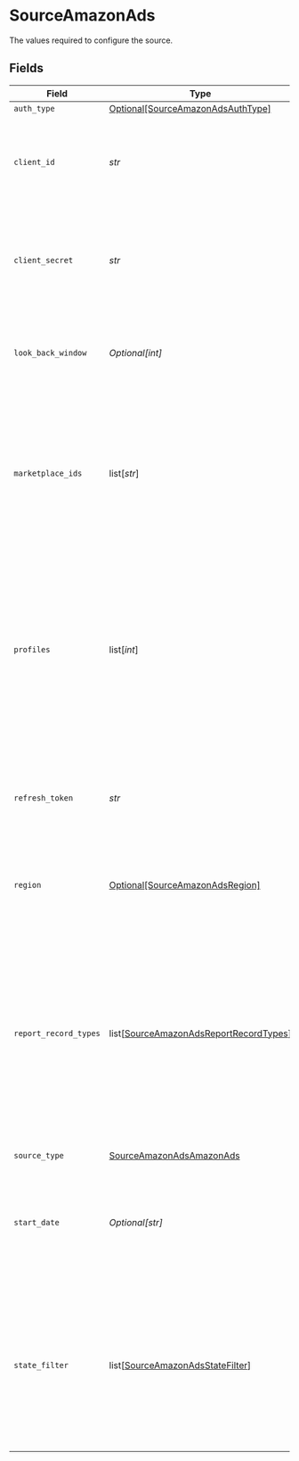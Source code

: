 # SourceAmazonAds

The values required to configure the source.


## Fields

| Field                                                                                                                                                                                                                                                                                                                         | Type                                                                                                                                                                                                                                                                                                                          | Required                                                                                                                                                                                                                                                                                                                      | Description                                                                                                                                                                                                                                                                                                                   | Example                                                                                                                                                                                                                                                                                                                       |
| ----------------------------------------------------------------------------------------------------------------------------------------------------------------------------------------------------------------------------------------------------------------------------------------------------------------------------- | ----------------------------------------------------------------------------------------------------------------------------------------------------------------------------------------------------------------------------------------------------------------------------------------------------------------------------- | ----------------------------------------------------------------------------------------------------------------------------------------------------------------------------------------------------------------------------------------------------------------------------------------------------------------------------- | ----------------------------------------------------------------------------------------------------------------------------------------------------------------------------------------------------------------------------------------------------------------------------------------------------------------------------- | ----------------------------------------------------------------------------------------------------------------------------------------------------------------------------------------------------------------------------------------------------------------------------------------------------------------------------- |
| `auth_type`                                                                                                                                                                                                                                                                                                                   | [Optional[SourceAmazonAdsAuthType]](../../models/shared/sourceamazonadsauthtype.md)                                                                                                                                                                                                                                           | :heavy_minus_sign:                                                                                                                                                                                                                                                                                                            | N/A                                                                                                                                                                                                                                                                                                                           |                                                                                                                                                                                                                                                                                                                               |
| `client_id`                                                                                                                                                                                                                                                                                                                   | *str*                                                                                                                                                                                                                                                                                                                         | :heavy_check_mark:                                                                                                                                                                                                                                                                                                            | The client ID of your Amazon Ads developer application. See the <a href="https://advertising.amazon.com/API/docs/en-us/get-started/generate-api-tokens#retrieve-your-client-id-and-client-secret">docs</a> for more information.                                                                                              |                                                                                                                                                                                                                                                                                                                               |
| `client_secret`                                                                                                                                                                                                                                                                                                               | *str*                                                                                                                                                                                                                                                                                                                         | :heavy_check_mark:                                                                                                                                                                                                                                                                                                            | The client secret of your Amazon Ads developer application. See the <a href="https://advertising.amazon.com/API/docs/en-us/get-started/generate-api-tokens#retrieve-your-client-id-and-client-secret">docs</a> for more information.                                                                                          |                                                                                                                                                                                                                                                                                                                               |
| `look_back_window`                                                                                                                                                                                                                                                                                                            | *Optional[int]*                                                                                                                                                                                                                                                                                                               | :heavy_minus_sign:                                                                                                                                                                                                                                                                                                            | The amount of days to go back in time to get the updated data from Amazon Ads                                                                                                                                                                                                                                                 | 3                                                                                                                                                                                                                                                                                                                             |
| `marketplace_ids`                                                                                                                                                                                                                                                                                                             | list[*str*]                                                                                                                                                                                                                                                                                                                   | :heavy_minus_sign:                                                                                                                                                                                                                                                                                                            | Marketplace IDs you want to fetch data for. Note: If Profile IDs are also selected, profiles will be selected if they match the Profile ID OR the Marketplace ID.                                                                                                                                                             |                                                                                                                                                                                                                                                                                                                               |
| `profiles`                                                                                                                                                                                                                                                                                                                    | list[*int*]                                                                                                                                                                                                                                                                                                                   | :heavy_minus_sign:                                                                                                                                                                                                                                                                                                            | Profile IDs you want to fetch data for. See <a href="https://advertising.amazon.com/API/docs/en-us/concepts/authorization/profiles">docs</a> for more details. Note: If Marketplace IDs are also selected, profiles will be selected if they match the Profile ID OR the Marketplace ID.                                      |                                                                                                                                                                                                                                                                                                                               |
| `refresh_token`                                                                                                                                                                                                                                                                                                               | *str*                                                                                                                                                                                                                                                                                                                         | :heavy_check_mark:                                                                                                                                                                                                                                                                                                            | Amazon Ads refresh token. See the <a href="https://advertising.amazon.com/API/docs/en-us/get-started/generate-api-tokens">docs</a> for more information on how to obtain this token.                                                                                                                                          |                                                                                                                                                                                                                                                                                                                               |
| `region`                                                                                                                                                                                                                                                                                                                      | [Optional[SourceAmazonAdsRegion]](../../models/shared/sourceamazonadsregion.md)                                                                                                                                                                                                                                               | :heavy_minus_sign:                                                                                                                                                                                                                                                                                                            | Region to pull data from (EU/NA/FE). See <a href="https://advertising.amazon.com/API/docs/en-us/info/api-overview#api-endpoints">docs</a> for more details.                                                                                                                                                                   |                                                                                                                                                                                                                                                                                                                               |
| `report_record_types`                                                                                                                                                                                                                                                                                                         | list[[SourceAmazonAdsReportRecordTypes](../../models/shared/sourceamazonadsreportrecordtypes.md)]                                                                                                                                                                                                                             | :heavy_minus_sign:                                                                                                                                                                                                                                                                                                            | Optional configuration which accepts an array of string of record types. Leave blank for default behaviour to pull all report types. Use this config option only if you want to pull specific report type(s). See <a href="https://advertising.amazon.com/API/docs/en-us/reporting/v2/report-types">docs</a> for more details |                                                                                                                                                                                                                                                                                                                               |
| `source_type`                                                                                                                                                                                                                                                                                                                 | [SourceAmazonAdsAmazonAds](../../models/shared/sourceamazonadsamazonads.md)                                                                                                                                                                                                                                                   | :heavy_check_mark:                                                                                                                                                                                                                                                                                                            | N/A                                                                                                                                                                                                                                                                                                                           |                                                                                                                                                                                                                                                                                                                               |
| `start_date`                                                                                                                                                                                                                                                                                                                  | *Optional[str]*                                                                                                                                                                                                                                                                                                               | :heavy_minus_sign:                                                                                                                                                                                                                                                                                                            | The Start date for collecting reports, should not be more than 60 days in the past. In YYYY-MM-DD format                                                                                                                                                                                                                      | 2022-10-10                                                                                                                                                                                                                                                                                                                    |
| `state_filter`                                                                                                                                                                                                                                                                                                                | list[[SourceAmazonAdsStateFilter](../../models/shared/sourceamazonadsstatefilter.md)]                                                                                                                                                                                                                                         | :heavy_minus_sign:                                                                                                                                                                                                                                                                                                            | Reflects the state of the Display, Product, and Brand Campaign streams as enabled, paused, or archived. If you do not populate this field, it will be ignored completely.                                                                                                                                                     |                                                                                                                                                                                                                                                                                                                               |